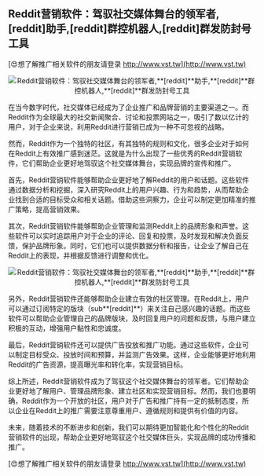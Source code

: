 ## **Reddit营销软件：驾驭社交媒体舞台的领军者,**[reddit]**助手,**[reddit]**群控机器人,**[reddit]**群发防封号工具**

[😍想了解推广相关软件的朋友请登录 http://www.vst.tw](http://www.vst.tw)

 <center><img src="https://vst.tw/MP4/tuiguang/png/4.png" alt="Reddit营销软件：驾驭社交媒体舞台的领军者,**[reddit]**助手,**[reddit]**群控机器人,**[reddit]**群发防封号工具"></center>

在当今数字时代，社交媒体已经成为了企业推广和品牌营销的主要渠道之一。而Reddit作为全球最大的社交新闻聚合、讨论和投票网站之一，吸引了数以亿计的用户，对于企业来说，利用Reddit进行营销已成为一种不可忽视的战略。

然而，Reddit作为一个独特的社区，有其独特的规则和文化，很多企业对于如何在Reddit上有效推广感到迷茫。这就是为什么出现了一些优秀的Reddit营销软件，它们帮助企业更好地驾驭这个社交媒体舞台，实现品牌的宣传和推广。

首先，Reddit营销软件能够帮助企业更好地了解Reddit的用户和话题。这些软件通过数据分析和挖掘，深入研究Reddit上的用户兴趣、行为和趋势，从而帮助企业找到合适的目标受众和相关话题。借助这些洞察力，企业可以制定更加精准的推广策略，提高营销效果。

其次，Reddit营销软件能够帮助企业管理和监测Reddit上的品牌形象和声誉。这些软件可以实时追踪用户对于企业的评论、回复和投票，及时发现和解决负面反馈，保护品牌形象。同时，它们也可以提供数据分析和报告，让企业了解自己在Reddit上的表现，并根据反馈进行调整和优化。

 <center><img src="https://vst.tw/MP4/tuiguang/png/7.png" alt="Reddit营销软件：驾驭社交媒体舞台的领军者,**[reddit]**助手,**[reddit]**群控机器人,**[reddit]**群发防封号工具"></center>

另外，Reddit营销软件还能够帮助企业建立有效的社区管理。在Reddit上，用户可以通过订阅特定的版块（sub**[reddit]**）来关注自己感兴趣的话题。而这些软件可以帮助企业管理自己的品牌版块，及时回复用户的问题和反馈，与用户建立积极的互动，增强用户黏性和忠诚度。

最后，Reddit营销软件还可以提供广告投放和推广功能。通过这些软件，企业可以制定目标受众、投放时间和预算，并监测广告效果。这样，企业能够更好地利用Reddit的广告资源，提高曝光率和转化率，实现营销目标。

综上所述，Reddit营销软件成为了驾驭这个社交媒体舞台的领军者。它们帮助企业更好地了解用户、管理品牌形象、建立社区和实现营销目标。然而，我们也要明确，Reddit作为一个开放的社区，用户对于广告和推广持有一定的抵制态度，所以企业在Reddit上的推广需要注意尊重用户、遵循规则和提供有价值的内容。

未来，随着技术的不断进步和创新，我们可以期待更加智能化和个性化的Reddit营销软件的出现，帮助企业更好地驾驭这个社交媒体巨头，实现品牌的成功传播和推广。

[😍想了解推广相关软件的朋友请登录 http://www.vst.tw](http://www.vst.tw)



